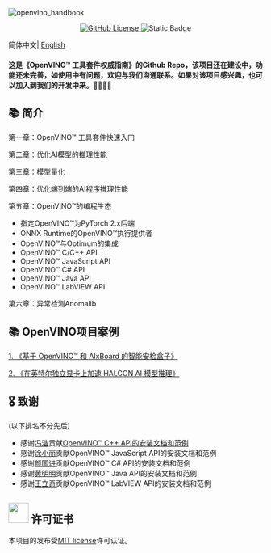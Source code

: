 ![openvino_handbook](https://socialify.git.ci/openvino-book/openvino_handbook/image?forks=1&issues=1&language=1&name=1&owner=1&pulls=1&stargazers=1&theme=Light)

<p align="center">    
    <a href="./LICENSE.txt">
        <img alt="GitHub License" src="https://img.shields.io/github/license/openvino-book/openvino_handbook">
    </a>    
    <a >
        <img alt="Static Badge" src="https://img.shields.io/badge/Language-Python%2CC%2FC%2B%2B%2CC%23%2CJava%2CLabVIEW-blue">
    </a>    


简体中文| [English](README_en.md)

#### 这是《OpenVINO™ 工具套件权威指南》的Github Repo，该项目还在建设中，功能还未完善，如使用中有问题，欢迎与我们沟通联系。如果对该项目感兴趣，也可以加入到我们的开发中来。🥰🥰🥰🥰



## 📚 简介

第一章：OpenVINO™ 工具套件快速入门

第二章：优化AI模型的推理性能

第三章：模型量化

第四章：优化端到端的AI程序推理性能

第五章：OpenVINO™的编程生态
 - 指定OpenVINO™为PyTorch 2.x后端
 - ONNX Runtime的OpenVINO™执行提供者
 - OpenVINO™与Optimum的集成
 - OpenVINO™ C/C++ API
 - OpenVINO™ JavaScript API
 - OpenVINO™ C# API
 - OpenVINO™ Java API
 - OpenVINO™ LabVIEW API
  
第六章：异常检测Anomalib

## 📚 OpenVINO项目案例
[1. 《基于 OpenVINO™ 和 AIxBoard 的智能安检盒子》](https://mp.weixin.qq.com/s/gf7Fyim3i7tEEcgBHjaiRw)

[2. 《在英特尔独立显卡上加速 HALCON AI 模型推理》](https://mp.weixin.qq.com/s/jReFStQP64wg6FJHGtu9WQ)
## 🎖 致谢
(以下排名不分先后)
- 感谢[冯浩](https://github.com/wxxz975)贡献[OpenVINO™ C++ API的安装文档和范例](./doc/)
- 感谢[涂小丽](https://github.com/txl1123)贡献OpenVINO™ JavaScript API的安装文档和范例
- 感谢[颜国进](https://github.com/guojin-yan)贡献OpenVINO™ C# API的安装文档和范例
- 感谢[黄明明](https://github.com/Hmm466)贡献OpenVINO™ Java API的安装文档和范例
- 感谢[王立奇](https://github.com/wangstoudamire)贡献OpenVINO™ LabVIEW API的安装文档和范例


## <img title="" src="https://user-images.githubusercontent.com/48054808/157835345-f5d24128-abaf-4813-b793-d2e5bdc70e5a.png" alt="" width="40"> 许可证书

本项目的发布受[MIT license](https://github.com/openvino-book/openvino_handbook/blob/main/LICENSE)许可认证。

